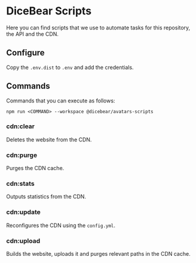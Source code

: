 # DiceBear Scripts

Here you can find scripts that we use to automate tasks for this repository, the API and the CDN.

## Configure

Copy the `.env.dist` to `.env` and add the credentials.

## Commands

Commands that you can execute as follows:

```
npm run <COMMAND> --workspace @dicebear/avatars-scripts
```

### cdn:clear

Deletes the website from the CDN.

### cdn:purge

Purges the CDN cache.

### cdn:stats

Outputs statistics from the CDN.

### cdn:update

Reconfigures the CDN using the `config.yml`.

### cdn:upload

Builds the website, uploads it and purges relevant paths in the CDN cache.
